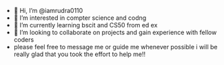 - 👋 Hi, I’m @iamrudra0110
- 👀 I’m interested in compter science and codng
- 🌱 I’m currently learning bscit and CS50 from ed ex
- 💞️ I’m looking to collaborate on projects and gain experience with fellow coders
- please feel free to message me or guide me whenever possible i will be really glad that you took the effort to help me!!
<!---
iamrudra0110/iamrudra0110 is a ✨ special ✨ repository because its `README.md` (this file) appears on your GitHub profile.
You can click the Preview link to take a look at your changes.
--->

